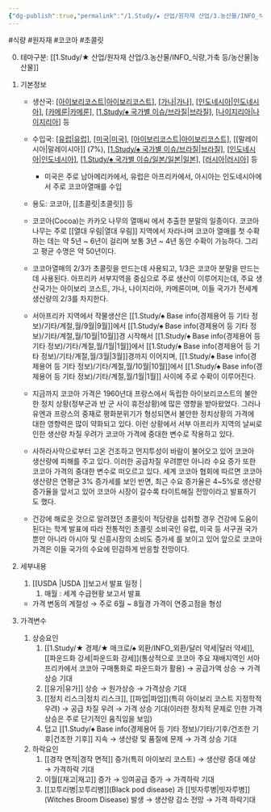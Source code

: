 ```yaml
---
{"dg-publish":true,"permalink":"/1.Study/★ 산업/원자재 산업/3.농산물/INFO_식량,가축 등/코코아/","created":"2023-05-30T13:53:36.444+09:00","updated":"2025-06-26T15:38:10.021+09:00"}
---
```


#식량 #원자재 #코코아 #초콜릿 

0. 테마구분: [[1.Study/★ 산업/원자재 산업/3.농산물/INFO_식량,가축 등/농산물\|농산물]]

1. 기본정보

	- 생산국: [[아이보리코스트\|아이보리코스트]](37%), [[가나\|가나]](20%), [[인도네시아\|인도네시아]](14%), [[카메룬\|카메룬]](5%), [[1.Study/♠ 국가별 이슈/브라질\|브라질]](5%), [[나이지리아\|나이지리아]](5%) 등
	- 수입국:  [[유럽\|유럽]](40%), [[미국\|미국]](12%), [[아이보리코스트\|아이보리코스트]](10%), [[말레이시아\|말레이시아]] (7%), [[1.Study/♠ 국가별 이슈/브라질\|브라질]](6%), [[인도네시아\|인도네시아]](3%), [[1.Study/♠ 국가별 이슈/일본/일본\|일본]](2%), [[러시아\|러시아]](2%) 등
		- 미국은 주로 남아메리카에서, 유럽은 아프리카에서, 아시아는 인도네시아에서 주로 코코아열매를 수입
	- 용도: 코코아, [[초콜릿\|초콜릿]] 등

	- 코코아(Cocoa)는 카카오 나무의 열매씨 에서 추출한 분말의 일종이다. 코코아 나무는 주로 [[열대 우림\|열대 우림]] 지역에서 자라나며 코코아 열매를 첫 수확하는 데는 약 5년 ~ 6년이 걸리며 보통 3년 ~ 4년 동안 수확이 가능하다. 그리고 평균 수명은 약 50년이다. 
	- 코코아열매의 2/3가 초콜릿을 만드는데 사용되고, 1/3은 코코아 분말을 만드는데 사용된다. 아프리카 서부지역을 중심으로 주로 생산이 이루어지는데, 주요 생산국가는 아이보리 코스트, 가나, 나이지리아, 카메론이며, 이들 국가가 전세계 생산량의 2/3를 차지한다. 
	- 서아프리카 지역에서 작물생산은 [[1.Study/♠ Base info(경제용어 등 기타 정보)/기타/계절,월/9월\|9월]]에서 [[1.Study/♠ Base info(경제용어 등 기타 정보)/기타/계절,월/10월\|10월]]경 시작해서 [[1.Study/♠ Base info(경제용어 등 기타 정보)/기타/계절,월/1월\|1월]]에서 [[1.Study/♠ Base info(경제용어 등 기타 정보)/기타/계절,월/3월\|3월]]경까지 이어지며, [[1.Study/♠ Base info(경제용어 등 기타 정보)/기타/계절,월/10월\|10월]]에서 [[1.Study/♠ Base info(경제용어 등 기타 정보)/기타/계절,월/1월\|1월]] 사이에 주로 수확이 이루어진다. 
	- 지금까지 코코아 가격은 1960년대 프랑스에서 독립한 아이보리코스트의 불안한 정치 상황(정부군과 반 군 사이 휴전상황)에 많은 영향을 받아왔었다. 그러나 유엔과 프랑스의 중재로 평화분위기가 형성되면서 불안한 정치상황의 가격에 대한 영향력은 많이 약화되고 있다. 이런 상황에서 서부 아프리카 지역의 날씨로 인한 생산량 차질 우려가 코코아 가격에 중대한 변수로 작용하고 있다. 
	- 사하라사막으로부터 고온 건조하고 먼지투성이 바람이 불어오고 있어 코코아 생산량에 피해를 주고 있다. 이러한 공급차질 우려뿐만 아니라 수요 증가 또한 코코아 가격의 중대한 변수로 떠오르고 있다. 세계 코코아 협회에 따르면 코코아 생산량은 연평균 3% 증가세를 보인 반면, 최근 수요 증가율은 4~5%로 생산량 증가율을 앞서고 있어 코코아 시장이 갈수록 타이트해질 전망이라고 발표하기도 했다. 
	- 건강에 해로운 것으로 알려졌던 초콜릿이 적당량을 섭취할 경우 건강에 도움이 된다는 학계 발표에 따라 전통적인 초콜릿 소비국인 유럽, 미국 등 서구권 국가뿐만 아니라 아시아 및 신흥시장의 소비도 증가세 를 보이고 있어 앞으로 코코아 가격은 이들 국가의 수요에 민감하게 반응할 전망이다.


2. 세부내용
	1. [[USDA \|USDA ]]보고서 발표 일정 | 
		1. 매월 : 세계 수급현황 보고서 발표
	- 가격 변동의 계절성 → 주로 6월 ~ 8월경 가격이 연중고점을 형성
	  
3. 가격변수
	1. 상승요인
		1. [[1.Study/★ 경제/★ 매크로/♠ 외환/INFO_외환/달러 약세\|달러 약세]], [[파운드화 강세\|파운드화 강세]](통상적으로 코코아 주요 재배지역인 서아프리카에서 코코아 구매통화로 파운드화가 활용) → 공급가액 상승 → 가격상승 기대 
		2. [[유가\|유가]] 상승 → 원가상승 → 가격상승 기대
		3. [[정치 리스크\|정치 리스크]], [[파업\|파업]](특히 아이보리 코스트 지정학적 우려) → 공급 차질 우려 → 가격 상승 기대(이러한 정치적 문제로 인한 가격 상승은 주로 단기적인 움직임을 보임)
		4. 덥고 [[1.Study/♠ Base info(경제용어 등 기타 정보)/기타/기후/건조한 기후\|건조한 기후]] 지속 → 생산량 및 품질에 문제 → 가격 상승 기대
	2. 하락요인
		1. [[경작 면적\|경작 면적]] 증가(특히 아이보리 코스트) → 생산량 증대 예상 → 가격하락 기대
		2. 이월[[재고\|재고]] 증가 → 잉여공급 증가 → 가격하락 기대
		3. [[꼬투리병\|꼬투리병]](Black pod disease) 과 [[빗자루병\|빗자루병]](Witches Broom Disease) 발생 → 생산량 감소 전망 → 가격 하락기대
